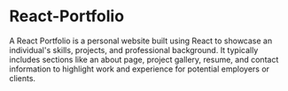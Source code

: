 # React-Portfolio
A React Portfolio is a personal website built using React to showcase an individual's skills, projects, and professional background. It typically includes sections like an about page, project gallery, resume, and contact information to highlight work and experience for potential employers or clients.
